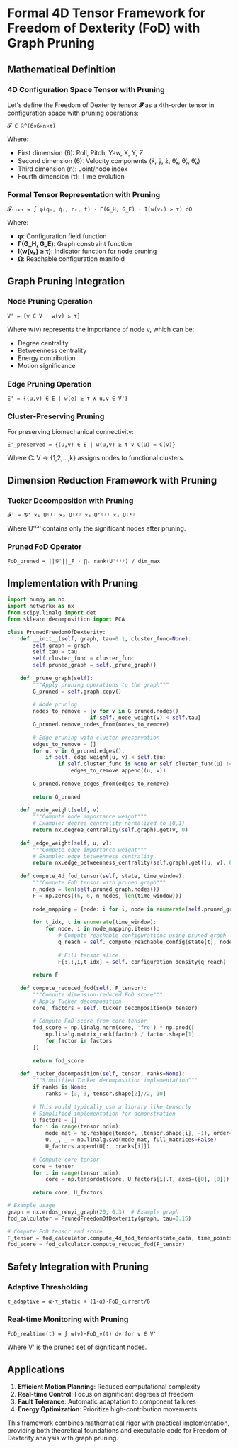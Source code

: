 # Formal 4D Tensor Framework for Freedom of Dexterity (FoD) with Graph Pruning

## Mathematical Definition

### 4D Configuration Space Tensor with Pruning

Let's define the Freedom of Dexterity tensor **𝓕** as a 4th-order tensor in configuration space with pruning operations:

```
𝓕 ∈ ℝ^(6×6×n×τ)
```

Where:
- First dimension (6): Roll, Pitch, Yaw, X, Y, Z
- Second dimension (6): Velocity components (ẋ, ẏ, ż, θ̇ₓ, θ̇ᵧ, θ̇ᵤ)
- Third dimension (n): Joint/node index
- Fourth dimension (τ): Time evolution

### Formal Tensor Representation with Pruning

```
𝓕ᵢⱼₖₜ = ∫ φ(qᵢ, q̇ⱼ, nₖ, t) · Γ(G_H, G_E) · I(w(vₖ) ≥ τ) dΩ
```

Where:
- **φ**: Configuration field function
- **Γ(G_H, G_E)**: Graph constraint function
- **I(w(vₖ) ≥ τ)**: Indicator function for node pruning
- **Ω**: Reachable configuration manifold

## Graph Pruning Integration

### Node Pruning Operation

```
V' = {v ∈ V | w(v) ≥ τ}
```

Where w(v) represents the importance of node v, which can be:
- Degree centrality
- Betweenness centrality  
- Energy contribution
- Motion significance

### Edge Pruning Operation

```
E' = {(u,v) ∈ E | w(e) ≥ τ ∧ u,v ∈ V'}
```

### Cluster-Preserving Pruning

For preserving biomechanical connectivity:

```
E'_preserved = {(u,v) ∈ E | w(u,v) ≥ τ ∨ C(u) = C(v)}
```

Where C: V → {1,2,...,k} assigns nodes to functional clusters.

## Dimension Reduction Framework with Pruning

### Tucker Decomposition with Pruning

```
𝓕' = 𝓖' ×₁ U⁽¹⁾ ×₂ U⁽²⁾ ×₃ U'⁽³⁾ ×₄ U⁽⁴⁾
```

Where U'⁽³⁾ contains only the significant nodes after pruning.

### Pruned FoD Operator

```
FoD_pruned = ||𝓖'||_F · ∏ᵢ rank(U'⁽ⁱ⁾) / dim_max
```

## Implementation with Pruning

```python
import numpy as np
import networkx as nx
from scipy.linalg import det
from sklearn.decomposition import PCA

class PrunedFreedomOfDexterity:
    def __init__(self, graph, tau=0.1, cluster_func=None):
        self.graph = graph
        self.tau = tau
        self.cluster_func = cluster_func
        self.pruned_graph = self._prune_graph()
        
    def _prune_graph(self):
        """Apply pruning operations to the graph"""
        G_pruned = self.graph.copy()
        
        # Node pruning
        nodes_to_remove = [v for v in G_pruned.nodes() 
                          if self._node_weight(v) < self.tau]
        G_pruned.remove_nodes_from(nodes_to_remove)
        
        # Edge pruning with cluster preservation
        edges_to_remove = []
        for u, v in G_pruned.edges():
            if self._edge_weight(u, v) < self.tau:
                if self.cluster_func is None or self.cluster_func(u) != self.cluster_func(v):
                    edges_to_remove.append((u, v))
        
        G_pruned.remove_edges_from(edges_to_remove)
        
        return G_pruned
    
    def _node_weight(self, v):
        """Compute node importance weight"""
        # Example: degree centrality normalized to [0,1]
        return nx.degree_centrality(self.graph).get(v, 0)
    
    def _edge_weight(self, u, v):
        """Compute edge importance weight"""
        # Example: edge betweenness centrality
        return nx.edge_betweenness_centrality(self.graph).get((u, v), 0)
    
    def compute_4d_fod_tensor(self, state, time_window):
        """Compute FoD tensor with pruned graph"""
        n_nodes = len(self.pruned_graph.nodes())
        F = np.zeros((6, 6, n_nodes, len(time_window)))
        
        node_mapping = {node: i for i, node in enumerate(self.pruned_graph.nodes())}
        
        for t_idx, t in enumerate(time_window):
            for node, i in node_mapping.items():
                # Compute reachable configurations using pruned graph
                q_reach = self._compute_reachable_config(state[t], node)
                
                # Fill tensor slice
                F[:,:,i,t_idx] = self._configuration_density(q_reach)
        
        return F
    
    def compute_reduced_fod(self, F_tensor):
        """Compute dimension-reduced FoD score"""
        # Apply Tucker decomposition
        core, factors = self._tucker_decomposition(F_tensor)
        
        # Compute FoD score from core tensor
        fod_score = np.linalg.norm(core, 'fro') * np.prod([
            np.linalg.matrix_rank(factor) / factor.shape[1] 
            for factor in factors
        ])
        
        return fod_score
    
    def _tucker_decomposition(self, tensor, ranks=None):
        """Simplified Tucker decomposition implementation"""
        if ranks is None:
            ranks = [3, 3, tensor.shape[2]//2, 10]
        
        # This would typically use a library like tensorly
        # Simplified implementation for demonstration
        U_factors = []
        for i in range(tensor.ndim):
            mode_mat = np.reshape(tensor, (tensor.shape[i], -1), order='F')
            U, _, _ = np.linalg.svd(mode_mat, full_matrices=False)
            U_factors.append(U[:, :ranks[i]])
        
        # Compute core tensor
        core = tensor
        for i in range(tensor.ndim):
            core = np.tensordot(core, U_factors[i].T, axes=([0], [0]))
        
        return core, U_factors

# Example usage
graph = nx.erdos_renyi_graph(20, 0.3)  # Example graph
fod_calculator = PrunedFreedomOfDexterity(graph, tau=0.15)

# Compute FoD tensor and score
F_tensor = fod_calculator.compute_4d_fod_tensor(state_data, time_points)
fod_score = fod_calculator.compute_reduced_fod(F_tensor)
```

## Safety Integration with Pruning

### Adaptive Thresholding

```
τ_adaptive = α·τ_static + (1-α)·FoD_current/6
```

### Real-time Monitoring with Pruning

```
FoD_realtime(t) = ∫ w(v)·FoD_v(t) dv for v ∈ V'
```

Where V' is the pruned set of significant nodes.

## Applications

1. **Efficient Motion Planning**: Reduced computational complexity
2. **Real-time Control**: Focus on significant degrees of freedom
3. **Fault Tolerance**: Automatic adaptation to component failures
4. **Energy Optimization**: Prioritize high-contribution movements

This framework combines mathematical rigor with practical implementation, providing both theoretical foundations and executable code for Freedom of Dexterity analysis with graph pruning.